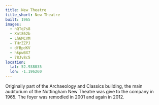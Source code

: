 ```yaml
---
title: New Theatre 
title_short: New Theatre
built: 1965
images:
  - nQTq7s8
  - Xnt862b
  - Lh6MCVM
  - THrZZPJ
  - dfBpdKV
  - hkpwBX7
  - 78Jv8c5
location:
  lat: 52.938035
  lon: -1.196260
---
```


Originally part of the Archaeology and Classics building, the main auditorium of the Nottingham New Theatre was give to the company in 1965. The foyer was remodled in 2001 and again in 2012.

